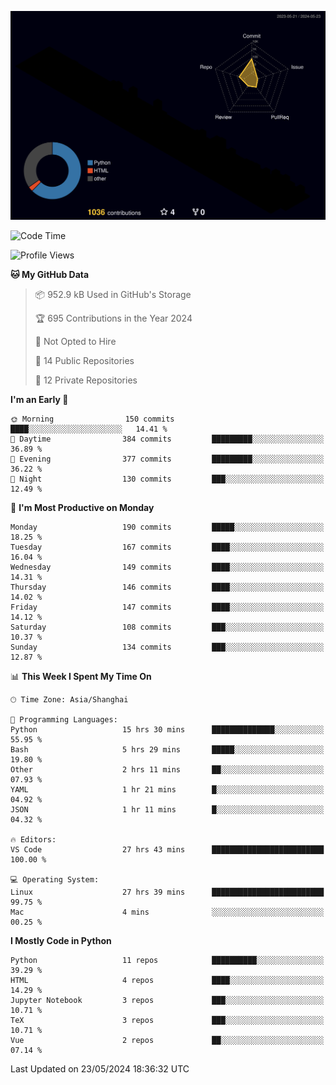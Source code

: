 <!--![](https://raw.githubusercontent.com/BorisYang326/BorisYang326/output/github-contribution-grid-snake-dark.svg) -->
![](./profile-3d-contrib/profile-night-rainbow.svg)
<!--START_SECTION:waka-->
![Code Time](http://img.shields.io/badge/Code%20Time-228%20hrs%2017%20mins-blue)

![Profile Views](http://img.shields.io/badge/Profile%20Views-0-blue)

**🐱 My GitHub Data** 

> 📦 952.9 kB Used in GitHub's Storage 
 > 
> 🏆 695 Contributions in the Year 2024
 > 
> 🚫 Not Opted to Hire
 > 
> 📜 14 Public Repositories 
 > 
> 🔑 12 Private Repositories 
 > 
**I'm an Early 🐤** 

```text
🌞 Morning                150 commits         ████░░░░░░░░░░░░░░░░░░░░░   14.41 % 
🌆 Daytime                384 commits         █████████░░░░░░░░░░░░░░░░   36.89 % 
🌃 Evening                377 commits         █████████░░░░░░░░░░░░░░░░   36.22 % 
🌙 Night                  130 commits         ███░░░░░░░░░░░░░░░░░░░░░░   12.49 % 
```
📅 **I'm Most Productive on Monday** 

```text
Monday                   190 commits         █████░░░░░░░░░░░░░░░░░░░░   18.25 % 
Tuesday                  167 commits         ████░░░░░░░░░░░░░░░░░░░░░   16.04 % 
Wednesday                149 commits         ████░░░░░░░░░░░░░░░░░░░░░   14.31 % 
Thursday                 146 commits         ████░░░░░░░░░░░░░░░░░░░░░   14.02 % 
Friday                   147 commits         ████░░░░░░░░░░░░░░░░░░░░░   14.12 % 
Saturday                 108 commits         ███░░░░░░░░░░░░░░░░░░░░░░   10.37 % 
Sunday                   134 commits         ███░░░░░░░░░░░░░░░░░░░░░░   12.87 % 
```


📊 **This Week I Spent My Time On** 

```text
🕑︎ Time Zone: Asia/Shanghai

💬 Programming Languages: 
Python                   15 hrs 30 mins      ██████████████░░░░░░░░░░░   55.95 % 
Bash                     5 hrs 29 mins       █████░░░░░░░░░░░░░░░░░░░░   19.80 % 
Other                    2 hrs 11 mins       ██░░░░░░░░░░░░░░░░░░░░░░░   07.93 % 
YAML                     1 hr 21 mins        █░░░░░░░░░░░░░░░░░░░░░░░░   04.92 % 
JSON                     1 hr 11 mins        █░░░░░░░░░░░░░░░░░░░░░░░░   04.32 % 

🔥 Editors: 
VS Code                  27 hrs 43 mins      █████████████████████████   100.00 % 

💻 Operating System: 
Linux                    27 hrs 39 mins      █████████████████████████   99.75 % 
Mac                      4 mins              ░░░░░░░░░░░░░░░░░░░░░░░░░   00.25 % 
```

**I Mostly Code in Python** 

```text
Python                   11 repos            ██████████░░░░░░░░░░░░░░░   39.29 % 
HTML                     4 repos             ████░░░░░░░░░░░░░░░░░░░░░   14.29 % 
Jupyter Notebook         3 repos             ███░░░░░░░░░░░░░░░░░░░░░░   10.71 % 
TeX                      3 repos             ███░░░░░░░░░░░░░░░░░░░░░░   10.71 % 
Vue                      2 repos             ██░░░░░░░░░░░░░░░░░░░░░░░   07.14 % 
```




 Last Updated on 23/05/2024 18:36:32 UTC
<!--END_SECTION:waka-->
